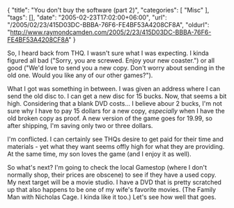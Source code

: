 {
	"title": "You don't buy the software (part 2)",
	"categories": [
		"Misc"
	],
	"tags": [],
	"date": "2005-02-23T17:02:00+06:00",
	"url": "/2005/02/23/415D03DC-BBBA-76F6-FE4BF53A4208CF8A",
	"oldurl": "http://www.raymondcamden.com/2005/2/23/415D03DC-BBBA-76F6-FE4BF53A4208CF8A"
}

So, I heard back from THQ. I wasn't sure what I was expecting. I kinda figured all bad ("Sorry, you are screwed. Enjoy your new coaster.") or all good ("We'd love to send you a new copy. Don't worry about sending in the old one. Would you like any of our other games?"). 

What I got was something in between. I was given an address where I can send the old disc to. I can get a new disc for 15 bucks. Now, that seems a bit high. Considering that a blank DVD costs... I believe abour 2 bucks, I'm not sure why I have to pay 15 dollars for a new copy, <i>especially</i> when I have the old broken copy as proof. A new version of the game goes for 19.99, so after shipping, I'm saving only two or three dollars. 

I'm conflicted. I can certainly see THQs desire to get paid for their time and materials - yet what they want seems offly high for what they are providing. At the same time, my son loves the game (and I enjoy it as well). 

So what's next? I'm going to check the local Gamestop (where I don't normally shop, their prices are obscene) to see if they have a used copy. My next target will be a movie studio. I have a DVD that is pretty scratched up that also happens to be one of my wife's favorite movies. (The Family Man with Nicholas Cage. I kinda like it too.) Let's see how well that goes.